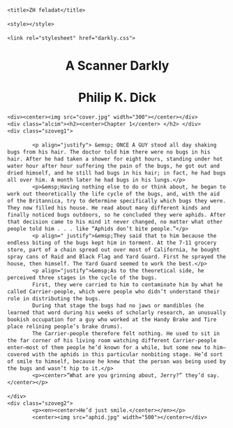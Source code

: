 <!DOCTYPE html>
<html>
  <head>
    <meta charset="utf-8">

    <title>ZH feladat</title>
   
    <style></style>
    
    <link rel="stylesheet" href="darkly.css">
  </head>

  <body> 
    <div class="cim"><h1><center>A Scanner Darkly</center> </h1> </div>
    <div class="iro"><h1><center>Philip K. Dick</center></h1></div>
    
    <div><center><img src="cover.jpg" width="300"></center></div>
    <div class="alcim"><h2><center>Chapter 1</center> </h2> </div>
    <div class="szoveg1">
       
            <p align="justify"> &emsp; ONCE A GUY stood all day shaking bugs from his hair. The doctor told him there were no bugs in his hair. After he had taken a shower for eight hours, standing under hot water hour after hour suffering the pain of the bugs, he got out and dried himself, and he still had bugs in his hair; in fact, he had bugs all over him. A month later he had bugs in his lungs.</p>
            <p>&emsp;Having nothing else to do or think about, he began to work out theoretically the life cycle of the bugs, and, with the aid of the Britannica, try to determine specifically which bugs they were. They now filled his house. He read about many different kinds and finally noticed bugs outdoors, so he concluded they were aphids. After that decision came to his mind it never changed, no matter what other people told him . . . like “Aphids don’t bite people.”</p> 
            <p align=" justify">&emsp;They said that to him because the endless biting of the bugs kept him in torment. At the 7-11 grocery store, part of a chain spread out over most of California, he bought spray cans of Raid and Black Flag and Yard Guard. First he sprayed the house, then himself. The Yard Guard seemed to work the best.</p>
            <p align="justify">&emsp;As to the theoretical side, he perceived three stages in the cycle of the bugs. 
            First, they were carried to him to contaminate him by what he called Carrier-people, which were people who didn’t understand their role in distributing the bugs. 
            During that stage the bugs had no jaws or mandibles (he learned that word during his weeks of scholarly research, an unusually bookish occupation for a guy who worked at the Handy Brake and Tire place relining people’s brake drums). 
            The Carrier-people therefore felt nothing. He used to sit in the far corner of his living room watching different Carrier-people enter—most of them people he’d known for a while, but some new to him—covered with the aphids in this particular nonbiting stage. He’d sort of smile to himself, because he knew that the person was being used by the bugs and wasn’t hip to it.</p>
            <p><center>“What are you grinning about, Jerry?” they’d say.</center></p>
        
    </div>
    <div class="szoveg2">
            <p><en><center>He’d just smile.</center></en></p>
            <center><img src="aphid.jpg" width="500"></center></div>
  </body>
</html>
